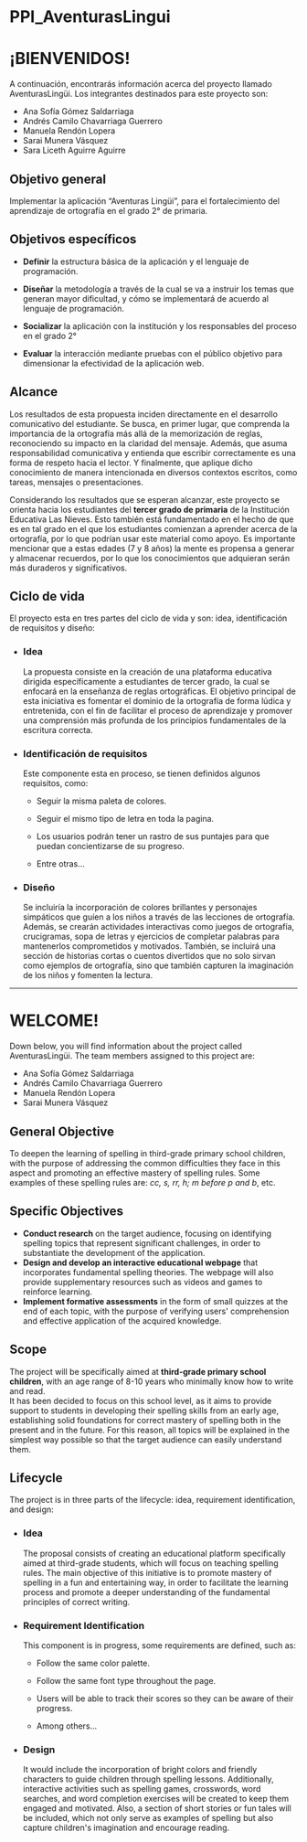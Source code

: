 # PPI_AventurasLingui

# ¡BIENVENIDOS!
A continuación, encontrarás información acerca del proyecto llamado AventurasLingüi. Los integrantes destinados para este proyecto son:
- Ana Sofía Gómez Saldarriaga
- Andrés Camilo Chavarriaga Guerrero
- Manuela Rendón Lopera
- Sarai Munera Vásquez
- Sara Liceth Aguirre Aguirre

## Objetivo general  
Implementar la aplicación “Aventuras Lingüi”, para el fortalecimiento del aprendizaje de ortografía en el grado 2° de primaria.

## Objetivos específicos  

-   **Definir** la estructura básica de la aplicación y el lenguaje de programación.
    
-   **Diseñar** la metodología a través de la cual se va a instruir los temas que generan mayor dificultad, y cómo se implementará de acuerdo al lenguaje de programación.

-   **Socializar** la aplicación con la institución y los responsables del proceso en el grado 2°

-   **Evaluar** la interacción mediante pruebas con el público objetivo para dimensionar la efectividad de la aplicación web.
  
## Alcance

Los resultados de esta propuesta inciden directamente en el desarrollo comunicativo del estudiante. Se busca, en primer lugar, que comprenda la importancia de la ortografía más allá de la memorización de reglas, reconociendo su impacto en la claridad del mensaje. Además, que asuma responsabilidad comunicativa y entienda que escribir correctamente es una forma de respeto hacia el lector.  Y finalmente, que aplique dicho conocimiento de manera intencionada en diversos contextos escritos, como tareas, mensajes o presentaciones.

Considerando los resultados que se esperan alcanzar, este proyecto se orienta hacia los estudiantes del **tercer grado de primaria** de la Institución Educativa Las Nieves. Esto también está fundamentado en el hecho de que es en tal grado en el que los estudiantes comienzan a aprender acerca de la ortografía, por lo que podrían usar este material como apoyo. Es importante mencionar que a estas edades (7 y 8 años) la mente es propensa a generar y almacenar recuerdos, por lo que los conocimientos que adquieran serán más duraderos y significativos.


## Ciclo de vida 
El proyecto esta en tres partes del ciclo de vida y son: idea, identificación de requisitos y diseño:
- ### Idea  
	La propuesta consiste en la creación de una plataforma educativa dirigida específicamente a estudiantes de tercer grado, la cual se enfocará en la enseñanza de reglas ortográficas. El objetivo principal de esta iniciativa es fomentar el dominio de la ortografía de forma lúdica y entretenida, con el fin de facilitar el proceso de aprendizaje y promover una comprensión más profunda de los principios fundamentales de la escritura correcta.  
  
- ### Identificación de requisitos  
	Este componente esta en proceso, se tienen definidos algunos requisitos, como:  

	-   Seguir la misma paleta de colores.  
    
	-   Seguir el mismo tipo de letra en toda la pagina.  
    
	-  Los usuarios podrán tener un rastro de sus puntajes para que puedan concientizarse de su progreso.  
    
	-   Entre otras...

- ### Diseño  
	Se incluiría la incorporación de colores brillantes y personajes simpáticos que guíen a los niños a través de las lecciones de ortografía. Además, se crearán actividades interactivas como juegos de ortografía, crucigramas, sopa de letras y ejercicios de completar palabras para mantenerlos comprometidos y motivados. También, se incluirá una sección de historias cortas o cuentos divertidos que no solo sirvan como ejemplos de ortografía, sino que también capturen la imaginación de los niños y fomenten la lectura.
	
---
# WELCOME!  
Down below, you will find information about the project called AventurasLingüi. The team members assigned to this project are:  
- Ana Sofía Gómez Saldarriaga  
- Andrés Camilo Chavarriaga Guerrero  
- Manuela Rendón Lopera  
- Sarai Munera Vásquez  
## General Objective  
To deepen the learning of spelling in third-grade primary school children, with the purpose of addressing the common difficulties they face in this aspect and promoting an effective mastery of spelling rules. Some examples of these spelling rules are: *cc, s, rr, h; m before p and b*, etc.  
## Specific Objectives  
- **Conduct research** on the target audience, focusing on identifying spelling topics that represent significant challenges, in order to substantiate the development of the application.  
- **Design and develop an interactive educational webpage** that incorporates fundamental spelling theories. The webpage will also provide supplementary resources such as videos and games to reinforce learning.  
- **Implement formative assessments** in the form of small quizzes at the end of each topic, with the purpose of verifying users' comprehension and effective application of the acquired knowledge.  
## Scope  
The project will be specifically aimed at **third-grade primary school children**, with an age range of 8-10 years who minimally know how to write and read.  
It has been decided to focus on this school level, as it aims to provide support to students in developing their spelling skills from an early age, establishing solid foundations for correct mastery of spelling both in the present and in the future. For this reason, all topics will be explained in the simplest way possible so that the target audience can easily understand them.  
## Lifecycle  
The project is in three parts of the lifecycle: idea, requirement identification, and design:  
- ### Idea  
	The proposal consists of creating an educational platform specifically aimed at third-grade students, which will focus on teaching spelling rules. The main objective of this initiative is to promote mastery of spelling in a fun and entertaining way, in order to facilitate the learning process and promote a deeper understanding of the fundamental principles of correct writing.  
- ### Requirement Identification  
	This component is in progress, some requirements are defined, such as:  

	-   Follow the same color palette.  
    
	-   Follow the same font type throughout the page.  
    
	-   Users will be able to track their scores so they can be aware of their progress.  
    
	-   Among others...  
    

- ### Design  
	It would include the incorporation of bright colors and friendly characters to guide children through spelling lessons. Additionally, interactive activities such as spelling games, crosswords, word searches, and word completion exercises will be created to keep them engaged and motivated. Also, a section of short stories or fun tales will be included, which not only serve as examples of spelling but also capture children's imagination and encourage reading.

